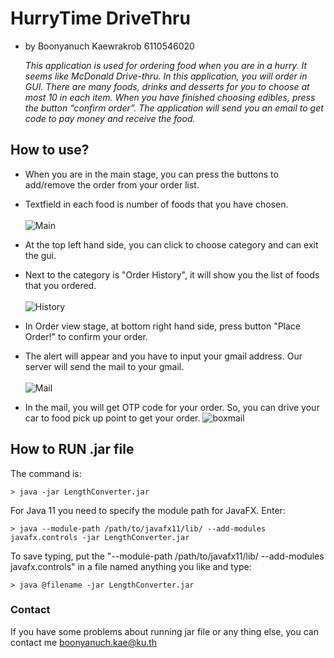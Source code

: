 # HurryTime DriveThru #

- by Boonyanuch Kaewrakrob 6110546020

    _This application is used for ordering food when you are in a hurry. It seems like McDonald 
    Drive-thru. In this application, you will order in GUI. There are many foods, drinks and desserts 
    for you to choose at most 10 in each item. When you have finished choosing edibles, press the button 
    “confirm order”. The application will send you an email to get code to pay money and receive the food._
    
## How to use? ##

- When you are in the main stage, you can press the buttons to add/remove the order from your order list.
- Textfield in each food is number of foods that you have chosen.
<br><br>
![Main](https://s3-ap-southeast-1.amazonaws.com/img-in-th/89098029f36e70f0b41e6194eb85721f.jpg)

- At the top left hand side, you can click to choose category and can exit the gui.
- Next to the category is "Order History", it will show you the list of foods that you ordered.
<br><br>
![History](https://s3-ap-southeast-1.amazonaws.com/img-in-th/8591738ff7b559596e56b70173ac6489.jpg)
- In Order view stage, at bottom right hand side, press button "Place Order!" to confirm your order.
- The alert will appear and you have to input your gmail address. Our server will send the mail to your gmail.
<br><br>
![Mail](https://s3-ap-southeast-1.amazonaws.com/img-in-th/ddc6688979cff38ecc2fe20fd76223df.jpg)
- In the mail, you will get OTP code for your order. So, you can drive your car to food pick up point to get your order.
![boxmail](https://s3-ap-southeast-1.amazonaws.com/img-in-th/db105f80a77710b519b34aa8ec16ca87.jpg)

## How to RUN .jar file ##

The command is:
```
> java -jar LengthConverter.jar
```

For Java 11 you need to specify the module path for JavaFX. Enter:
```
> java --module-path /path/to/javafx11/lib/ --add-modules javafx.controls -jar LengthConverter.jar
```
To save typing, put the "--module-path /path/to/javafx11/lib/ --add-modules javafx.controls" in a file
named anything you like and type:
```
> java @filename -jar LengthConverter.jar
```

### Contact ###
If you have some problems about running jar file or any thing else, you can contact me boonyanuch.kae@ku.th
